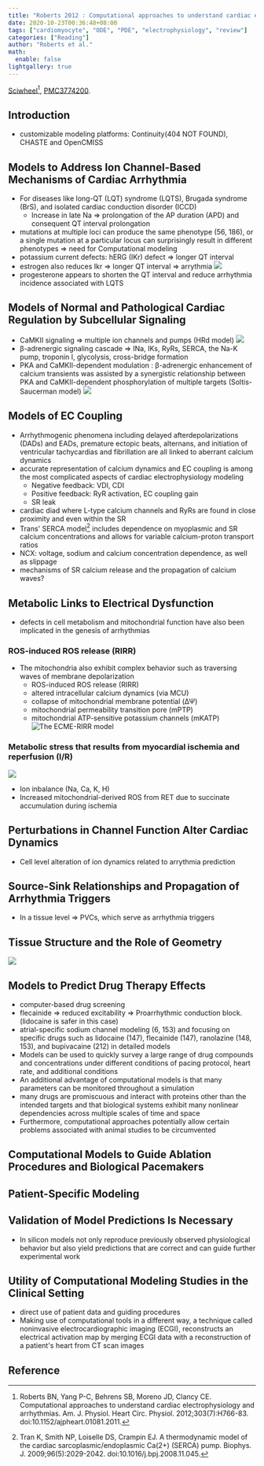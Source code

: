```yaml
---
title: "Roberts 2012 : Computational approaches to understand cardiac electrophysiology and arrhythmias"
date: 2020-10-23T00:36:48+08:00
tags: ["cardiomyocyte", "ODE", "PDE", "electrophysiology", "review"]
categories: ["Reading"]
author: "Roberts et al."
math:
  enable: false
lightgallery: true
---
```


[Sciwheel](https://sciwheel.com/work/#/items/76000)[^Roberts2012], [PMC3774200](http://www.ncbi.nlm.nih.gov/pmc/articles/PMC3774200).

<!--more-->

## Introduction
* customizable modeling platforms: Continuity(404 NOT FOUND), CHASTE and OpenCMISS

## Models to Address Ion Channel-Based Mechanisms of Cardiac Arrhythmia
* For diseases like long-QT (LQT) syndrome (LQTS), Brugada syndrome (BrS), and isolated cardiac conduction disorder (ICCD)
    * Increase in late Na => prolongation of the AP duration (APD) and consequent QT interval prolongation
* mutations at multiple loci can produce the same phenotype (56, 186), or a single mutation at a particular locus can surprisingly result in different phenotypes => need for Computational modeling
* potassium current defects: hERG (IKr) defect => longer QT interval
* estrogen also reduces Ikr => longer QT interval => arrythmia
![](https://www.physiology.org/na101/home/literatum/publisher/physio/journals/content/ajpheart/2012/ajpheart.2012.303.issue-7/ajpheart.01081.2011/production/images/large/zh40201205410001.jpeg)
* progesterone appears to shorten the QT interval and reduce arrhythmia incidence associated with LQTS

## Models of Normal and Pathological Cardiac Regulation by Subcellular Signaling
* CaMKII signaling => multiple ion channels and pumps (HRd model)
![](https://www.physiology.org/na101/home/literatum/publisher/physio/journals/content/ajpheart/2012/ajpheart.2012.303.issue-7/ajpheart.01081.2011/production/images/large/zh40201205410002.jpeg)
* β-adrenergic signaling cascade => INa, IKs, RyRs, SERCA, the Na-K pump, troponin I, glycolysis, cross-bridge formation
* PKA and CaMKII-dependent modulation : β-adrenergic enhancement of calcium transients was assisted by a synergistic relationship between PKA and CaMKII-dependent phosphorylation of multiple targets (Soltis-Saucerman model)
![](https://www.physiology.org/na101/home/literatum/publisher/physio/journals/content/ajpheart/2012/ajpheart.2012.303.issue-7/ajpheart.01081.2011/production/images/large/zh40201205410003.jpeg)

## Models of EC Coupling
* Arrhythmogenic phenomena including delayed afterdepolarizations (DADs) and EADs, premature ectopic beats, alternans, and initiation of ventricular tachycardias and fibrillation are all linked to aberrant calcium dynamics
* accurate representation of calcium dynamics and EC coupling is among the most complicated aspects of cardiac electrophysiology modeling
    * Negative feedback: VDI, CDI
    * Positive feedback: RyR activation, EC coupling gain
    * SR leak
* cardiac diad where L-type calcium channels and RyRs are found in close proximity and even within the SR
* Trans' SERCA model[^Tran2008] includes dependence on myoplasmic and SR calcium concentrations and allows for variable calcium-proton transport ratios
* NCX: voltage, sodium and calcium concentration dependence, as well as slippage
* mechanisms of SR calcium release and the propagation of calcium waves?

## Metabolic Links to Electrical Dysfunction
* defects in cell metabolism and mitochondrial function have also been implicated in the genesis of arrhythmias
### ROS-induced ROS release (RIRR)
* The mitochondria also exhibit complex behavior such as traversing waves of membrane depolarization
    * ROS-induced ROS release (RIRR)
    * altered intracellular calcium dynamics (via MCU)
    * collapse of mitochondrial membrane potential (ΔΨ)
    * mitochondrial permeability transition pore (mPTP)
    * mitochondrial ATP-sensitive potassium channels (mKATP)
![](https://www.physiology.org/na101/home/literatum/publisher/physio/journals/content/ajpheart/2012/ajpheart.2012.303.issue-7/ajpheart.01081.2011/production/images/large/zh40201205410004.jpeg "The ECME-RIRR model")

### Metabolic stress that results from myocardial ischemia and reperfusion (I/R)
![](https://www.physiology.org/na101/home/literatum/publisher/physio/journals/content/ajpheart/2012/ajpheart.2012.303.issue-7/ajpheart.01081.2011/production/images/large/zh40201205410005.jpeg)
* Ion inbalance (Na, Ca, K, H)
* Increased mitochondrial-derived ROS from RET due to succinate accumulation during ischemia

## Perturbations in Channel Function Alter Cardiac Dynamics
* Cell level alteration of ion dynamics related to arrythmia prediction

## Source-Sink Relationships and Propagation of Arrhythmia Triggers
* In a tissue level => PVCs, which serve as arrhythmia triggers

## Tissue Structure and the Role of Geometry
![](https://www.physiology.org/na101/home/literatum/publisher/physio/journals/content/ajpheart/2012/ajpheart.2012.303.issue-7/ajpheart.01081.2011/production/images/large/zh40201205410006.jpeg)

## Models to Predict Drug Therapy Effects
* computer-based drug screening
* flecainide => reduced excitability => Proarrhythmic conduction block. (lidocaine is safer in this case)
* atrial-specific sodium channel modeling (6, 153) and focusing on specific drugs such as lidocaine (147), flecainide (147), ranolazine (148, 153), and bupivacaine (212) in detailed models
* Models can be used to quickly survey a large range of drug compounds and concentrations under different conditions of pacing protocol, heart rate, and additional conditions
* An additional advantage of computational models is that many parameters can be monitored throughout a simulation
* many drugs are promiscuous and interact with proteins other than the intended targets and that biological systems exhibit many nonlinear dependencies across multiple scales of time and space
* Furthermore, computational approaches potentially allow certain problems associated with animal studies to be circumvented

## Computational Models to Guide Ablation Procedures and Biological Pacemakers
## Patient-Specific Modeling
## Validation of Model Predictions Is Necessary
* In silicon models not only reproduce previously observed physiological behavior but also yield predictions that are correct and can guide further experimental work
## Utility of Computational Modeling Studies in the Clinical Setting
* direct use of patient data and guiding procedures
* Making use of computational tools in a different way, a technique called noninvasive electrocardiographic imaging (ECGI), reconstructs an electrical activation map by merging ECGI data with a reconstruction of a patient's heart from CT scan images

## Reference
[^Roberts2012]: Roberts BN, Yang P-C, Behrens SB, Moreno JD, Clancy CE. Computational approaches to understand cardiac electrophysiology and arrhythmias. Am. J. Physiol. Heart Circ. Physiol. 2012;303(7):H766-83. doi:10.1152/ajpheart.01081.2011.

[^Tran2008]: Tran K, Smith NP, Loiselle DS, Crampin EJ. A thermodynamic model of the cardiac sarcoplasmic/endoplasmic Ca(2+) (SERCA) pump. Biophys. J. 2009;96(5):2029-2042. doi:10.1016/j.bpj.2008.11.045.
